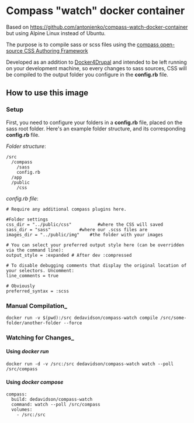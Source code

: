 # Compass "watch" docker container

Based on https://github.com/antonienko/compass-watch-docker-container but using Alpine Linux instead of Ubuntu.

The purpose is to compile sass or scss files using the [compass open-source CSS Authoring Framework](http://compass-style.org/)

Developed as an addition to [Docker4Drupal](http://docker4drupal.org/) and intended to be left running on your development machine, so every changes to sass sources, CSS will be compiled to the output folder you configure in the __config.rb__ file.

## How to use this image

### Setup

First, you need to configure your folders in a __config.rb__ file, placed on the sass root folder. Here's an example folder structure, and its corresponding __config.rb__ file.

_Folder structure_:

    /src
      /compass
        /sass
        config.rb
      /app
      /public
        /css

_config.rb file_:

    # Require any additional compass plugins here.
    
    #Folder settings
    css_dir = "../public/css"          #where the CSS will saved
    sass_dir = "sass"           #where our .scss files are
    images_dir = "../public/img"    #the folder with your images
    
    # You can select your preferred output style here (can be overridden via the command line):
    output_style = :expanded # After dev :compressed
    
    # To disable debugging comments that display the original location of your selectors. Uncomment:
    line_comments = true
    
    # Obviously
    preferred_syntax = :scss

### Manual Compilation_
    docker run -v $(pwd):/src dedavidson/compass-watch compile /src/some-folder/another-folder --force

### Watching for Changes_

#### Using _docker run_
    docker run -d -v /src:/src dedavidson/compass-watch watch --poll /src/compass

#### Using _docker compose_

    compass:
      build: dedavidson/compass-watch
      command: watch --poll /src/compass
      volumes:
        - /src:/src